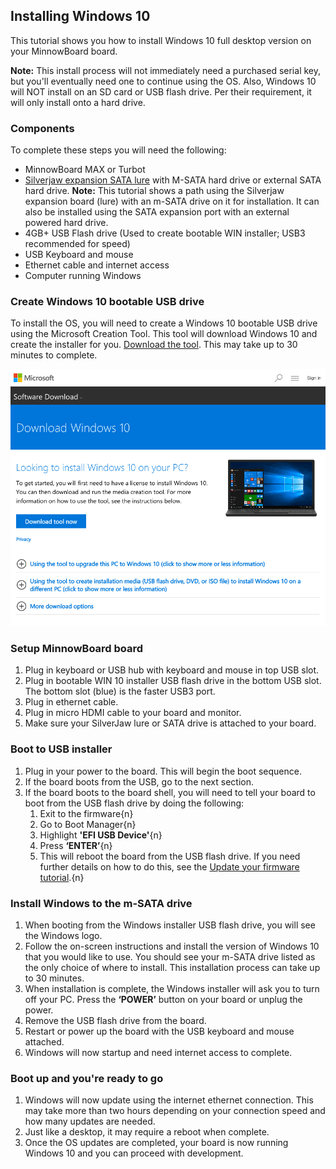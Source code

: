 ## Installing Windows 10

This tutorial shows you how to install Windows 10 full desktop version on your MinnowBoard board.  

**Note:** This install process will not immediately need a purchased serial key, but you'll eventually need one to continue using the OS. Also, Windows 10 will NOT install on an SD card or USB flash drive. Per their requirement, it will only install onto a hard drive. 

### Components

To complete these steps you will need the following:

- MinnowBoard MAX or Turbot
- [Silverjaw expansion SATA lure](get-a-board) with M-SATA hard drive or external SATA hard drive. **Note:** This tutorial shows a path using the Silverjaw expansion board (lure) with an m-SATA drive on it for installation. It can also be installed using the SATA expansion port with an external powered hard drive.
- 4GB+ USB Flash drive (Used to create bootable WIN installer; USB3 recommended for speed)
- USB Keyboard and mouse
- Ethernet cable and internet access
- Computer running Windows

### Create Windows 10 bootable USB drive
To install the OS, you will need to create a Windows 10 bootable USB drive using the Microsoft Creation Tool. This tool will download Windows 10 and create the installer for you. [Download the tool](https://www.microsoft.com/en-us/software-download/windows10/). This may take up to 30 minutes to complete. 

![image](elements/tuto-reader/tutorials/installing-windows-10-on-minnowboard/docs/Win-10-tool.png)

### Setup MinnowBoard board 
1. Plug in keyboard or USB hub with keyboard and mouse in top USB slot.  
2. Plug in bootable WIN 10 installer USB flash drive in the bottom USB slot. The bottom slot (blue) is the faster USB3 port.
3. Plug in ethernet cable.
4. Plug in micro HDMI cable to your board and monitor.
5. Make sure your SilverJaw lure or SATA drive is attached to your board.

### Boot to USB installer
1. Plug in your power to the board. This will begin the boot sequence.
2. If the board boots from the USB, go to the next section.
3. If the board boots to the board shell, you will need to tell your board to boot from the USB flash drive by doing the following: 
     1. Exit to the firmware{n} 
     1. Go to Boot Manager{n}
     1. Highlight **'EFI USB Device'**{n} 
     1. Press **‘ENTER’**{n}  
     1. This will reboot the board from the USB flash drive. If you need further details on how to do this, see the [Update your firmware tutorial](tutorials/updating_your_firmware).{n}

### Install Windows to the m-SATA drive
1. When booting from the Windows installer USB flash drive, you will see the Windows logo.
2. Follow the on-screen instructions and install the version of Windows 10 that you would like to use. You should see your m-SATA drive listed as the only choice of where to install. This installation process can take up to 30 minutes. 
3. When installation is complete, the Windows installer will ask you to turn off your PC. Press the **‘POWER’** button on your board or unplug the power.
4. Remove the USB flash drive from the board.
5. Restart or power up the board with the USB keyboard and mouse attached.
6. Windows will now startup and need internet access to complete.

### Boot up and you're ready to go
1. Windows will now update using the internet ethernet connection. This may take more than two hours depending on your connection speed and how many updates are needed. 
2. Just like a desktop, it may require a reboot when complete.
3. Once the OS updates are completed, your board is now running Windows 10 and you can proceed with development.
